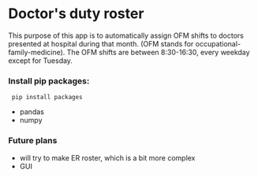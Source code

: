 # Doctor's duty roster #
This purpose of this app is to automatically assign OFM shifts to doctors presented at hospital during that month. (OFM stands for occupational-family-medicine). The OFM shifts are between 8:30-16:30, every weekday except for Tuesday. 

### Install pip packages: ###
` pip install packages`
  - pandas 
  - numpy 

### Future plans ###
- will try to make ER roster, which is a bit more complex
- GUI
